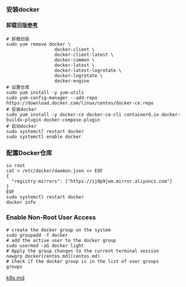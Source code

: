 ### 安装docker
#### 卸载旧版[参考](https://docs.docker.com/engine/install/centos/)
```shell
# 卸载旧版
sudo yum remove docker \
                  docker-client \
                  docker-client-latest \
                  docker-common \
                  docker-latest \
                  docker-latest-logrotate \
                  docker-logrotate \
                  docker-engine
# 设置仓库
sudo yum install -y yum-utils
sudo yum-config-manager --add-repo https://download.docker.com/linux/centos/docker-ce.repo
# 安装docker
sudo yum install -y docker-ce docker-ce-cli containerd.io docker-buildx-plugin docker-compose-plugin
# 启动docker
sudo systemctl restart docker
sudo systemctl enable docker
```

### 配置Docker仓库
```shell
su root 
cat > /etc/docker/daemon.json << EOF
{
  "registry-mirrors": ["https://ij0p9jom.mirror.aliyuncs.com"]
}
EOF
sudo systemctl restart docker
docker info
```
### Enable Non-Root User Access
```shell[docker.md](..%2Fubuntu%2Fdocker.md)
# create the docker group on the system
sudo groupadd -f docker
# add the active user to the docker group
sudo usermod -aG docker light
# Apply the group changes to the current terminal session
newgrp docker[centos.md](centos.md)
# Check if the docker group is in the list of user groups
groups
```


[k8s.md](k8s.md)
